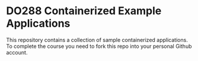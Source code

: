 # DO288 Containerized Example Applications

This repository contains a collection of sample containerized applications. 
To complete the course you need to fork this repo into your personal Github account.

